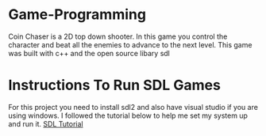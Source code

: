 # Game-Programming
Coin Chaser is a 2D top down shooter. In this game you control the character and beat all the enemies to advance to the next level. 
This game was built with c++ and the open source libary sdl

# Instructions To Run SDL Games
For this project you need to install sdl2 and also have visual studio if you are using windows. I followed the tutorial below to help me set my system up and run it. 
[SDL Tutorial](https://lazyfoo.net/tutorials/SDL/01_hello_SDL/windows/msvc2019/index.php)
